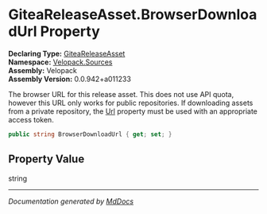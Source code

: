 ﻿<!--  
  <auto-generated>   
    The contents of this file were generated by a tool.  
    Changes to this file may be list if the file is regenerated  
  </auto-generated>   
-->

# GiteaReleaseAsset.BrowserDownloadUrl Property

**Declaring Type:** [GiteaReleaseAsset](../index.md)  
**Namespace:** [Velopack.Sources](../../index.md)  
**Assembly:** Velopack  
**Assembly Version:** 0.0.942+a011233

The browser URL for this release asset. This does not use API quota, however this URL only works for public repositories. If downloading assets from a private repository, the [Url](Url.md) property must be used with an appropriate access token.

```csharp
public string BrowserDownloadUrl { get; set; }
```

## Property Value

string

___

*Documentation generated by [MdDocs](https://github.com/ap0llo/mddocs)*
